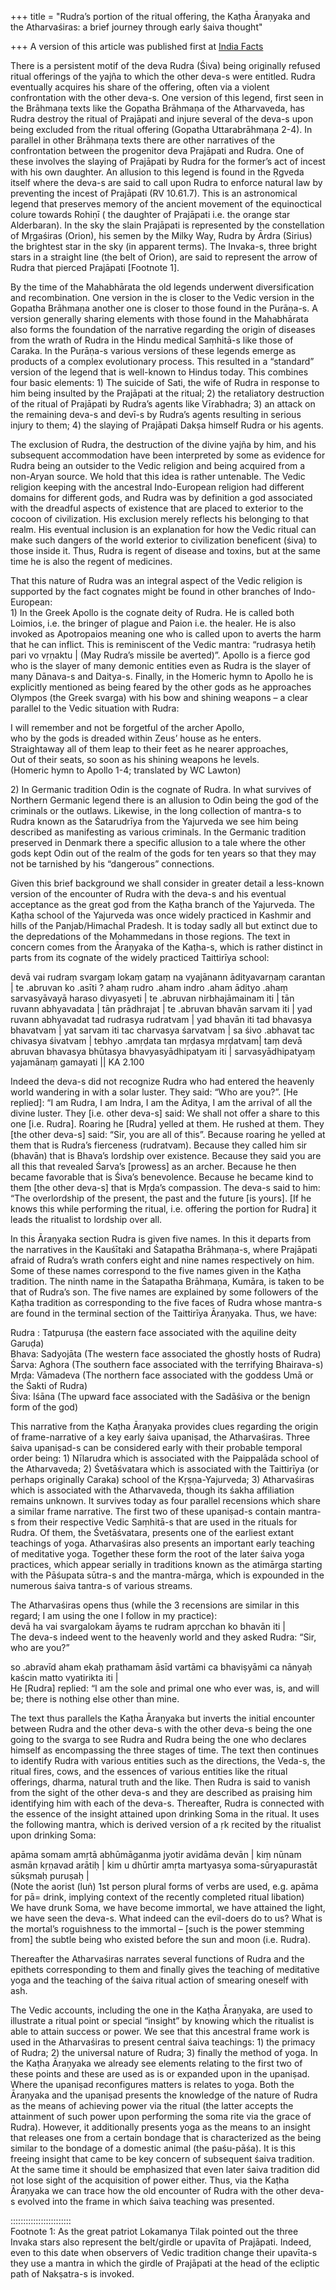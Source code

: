 +++
title = "Rudra’s portion of the ritual offering, the Kaṭha Āraṇyaka and the Atharvaśiras: a brief journey through early śaiva thought"

+++
A version of this article was published first at [India
Facts](http://indiafacts.co.in/rudra-a-brief-journey-through-early-saiva-thought/)

There is a persistent motif of the deva Rudra (Śiva) being originally
refused ritual offerings of the yajña to which the other deva-s were
entitled. Rudra eventually acquires his share of the offering, often via
a violent confrontation with the other deva-s. One version of this
legend, first seen in the Brāhmaṇa texts like the Gopatha Brāhmaṇa of
the Atharvaveda, has Rudra destroy the ritual of Prajāpati and injure
several of the deva-s upon being excluded from the ritual offering
(Gopatha Uttarabrāhmaṇa 2-4). In parallel in other Brāhmaṇa texts there
are other narratives of the confrontation between the progenitor deva
Prajāpati and Rudra. One of these involves the slaying of Prajāpati by
Rudra for the former’s act of incest with his own daughter. An allusion
to this legend is found in the Ṛgveda itself where the deva-s are said
to call upon Rudra to enforce natural law by preventing the incest of
Prajāpati (RV 10.61.7). This is an astronomical legend that preserves
memory of the ancient movement of the equinoctical colure towards Rohiṇī
( the daughter of Prajāpati i.e. the orange star Alderbaran). In the sky
the slain Prajāpati is represented by the constellation of Mṛgaśiras
(Orion), his semen by the Milky Way, Rudra by Ārdra (Sirius) the
brightest star in the sky (in apparent terms). The Invaka-s, three
bright stars in a straight line (the belt of Orion), are said to
represent the arrow of Rudra that pierced Prajāpati \[Footnote 1\].

By the time of the Mahabhārata the old legends underwent diversification
and recombination. One version in the is closer to the Vedic version in
the Gopatha Brāhmaṇa another one is closer to those found in the
Purāṇa-s. A version generally sharing elements with those found in
the Mahabhārata also forms the foundation of the narrative regarding the
origin of diseases from the wrath of Rudra in the Hindu medical
Saṃhitā-s like those of Caraka. In the Purāṇa-s various versions of
these legends emerge as products of a complex evolutionary process. This
resulted in a “standard” version of the legend that is well-known to
Hindus today. This combines four basic elements: 1) The suicide of Sati,
the wife of Rudra in response to him being insulted by the Prajāpati at
the ritual; 2) the retaliatory destruction of the ritual of Prajāpati by
Rudra’s agents like Vīrabhadra; 3) an attack on the remaining deva-s and
devī-s by Rudra’s agents resulting in serious injury to them; 4) the
slaying of Prajāpati Dakṣa himself Rudra or his agents.

The exclusion of Rudra, the destruction of the divine yajña by him, and
his subsequent accommodation have been interpreted by some as evidence
for Rudra being an outsider to the Vedic religion and being acquired
from a non-Aryan source. We hold that this idea is rather untenable. The
Vedic religion keeping with the ancestral Indo-European religion had
different domains for different gods, and Rudra was by definition a god
associated with the dreadful aspects of existence that are placed to
exterior to the cocoon of civilization. His exclusion merely reflects
his belonging to that realm. His eventual inclusion is an explanation
for how the Vedic ritual can make such dangers of the world exterior to
civilization beneficent (śiva) to those inside it. Thus, Rudra is regent
of disease and toxins, but at the same time he is also the regent of
medicines.

That this nature of Rudra was an integral aspect of the Vedic religion
is supported by the fact cognates might be found in other branches of
Indo-European:  
1\) In the Greek Apollo is the cognate deity of Rudra. He is called both
Loimios, i.e. the bringer of plague and Paion i.e. the healer. He is
also invoked as Apotropaios meaning one who is called upon to averts the
harm that he can inflict. This is reminiscent of the Vedic mantra:
“rudrasya hetiḥ pari vo vṛṇaktu | (May Rudra’s missile be averted)”.
Apollo is a fierce god who is the slayer of many demonic entities even
as Rudra is the slayer of many Dānava-s and Daitya-s. Finally, in the
Homeric hymn to Apollo he is explicitly mentioned as being feared by the
other gods as he approaches Olympos (the Greek svarga) with his bow and
shining weapons – a clear parallel to the Vedic situation with Rudra:

I will remember and not be forgetful of the archer Apollo,  
who by the gods is dreaded within Zeus’ house as he enters.  
Straightaway all of them leap to their feet as he nearer approaches,  
Out of their seats, so soon as his shining weapons he levels.  
(Homeric hymn to Apollo 1-4; translated by WC Lawton)

2\) In Germanic tradition Odin is the cognate of Rudra. In what survives
of Northern Germanic legend there is an allusion to Odin being the god
of the criminals or the outlaws. Likewise, in the long collection of
mantra-s to Rudra known as the Śatarudrīya from the Yajurveda we see him
being described as manifesting as various criminals. In the Germanic
tradition preserved in Denmark there a specific allusion to a tale where
the other gods kept Odin out of the realm of the gods for ten years so
that they may not be tarnished by his “dangerous” connections.

Given this brief background we shall consider in greater detail a
less-known version of the encounter of Rudra with the deva-s and his
eventual acceptance as the great god from the Kaṭha branch of the
Yajurveda. The Kaṭha school of the Yajurveda was once widely practiced
in Kashmir and hills of the Panjab/Himachal Pradesh. It is today sadly
all but extinct due to the depredations of the Mohammedans in those
regions. The text in concern comes from the Āraṇyaka of the Kaṭha-s,
which is rather distinct in parts from its cognate of the widely
practiced Taittirīya school:

devā vai rudraṃ svargaṃ lokaṃ gataṃ na vyajānann ādityavarṇaṃ carantan |
te .abruvan ko .asīti ? ahaṃ rudro .aham indro .aham ādityo .ahaṃ
sarvasyāvayā haraso divyasyeti | te .abruvan nirbhajāmainam iti | tān
ruvann abhyavadata | tān prādhrajat | te .abruvan bhavān sarvam iti |
yad ruvann abhyavadat tad rudrasya rudratvam | yad bhavān iti tad
bhavasya bhavatvam | yat sarvam iti tac charvasya śarvatvam | sa śivo
.abhavat tac chivasya śivatvam | tebhyo .amṛḍata tan mṛḍasya mṛḍatvam|
taṃ devā abruvan bhavasya bhūtasya bhavyasyādhipatyam iti |
sarvasyādhipatyaṃ yajamānaṃ gamayati || KA 2.100

Indeed the deva-s did not recognize Rudra who had entered the heavenly
world wandering in with a solar luster. They said: “Who are you?”. \[He
replied\]: “I am Rudra, I am Indra, I am the Āditya, I am the arrival of
all the divine luster. They \[i.e. other deva-s\] said: We shall not
offer a share to this one \[i.e. Rudra\]. Roaring he \[Rudra\] yelled at
them. He rushed at them. They \[the other deva-s\] said: “Sir, you are
all of this”. Because roaring he yelled at them that is Rudra’s
fierceness (rudratvam). Because they called him sir (bhavān) that is
Bhava’s lordship over existence. Because they said you are all this that
revealed Śarva’s \[prowess\] as an archer. Because he then became
favorable that is Śiva’s benevolence. Because he became kind to them
\[the other deva-s\] that is Mṛḍa’s compassion. The deva-s said to him:
“The overlordship of the present, the past and the future \[is
yours\]. \[If he knows this while performing the ritual, i.e. offering
the portion for Rudra\] it leads the ritualist to lordship over all.

In this Āraṇyaka section Rudra is given five names. In this it departs
from the narratives in the Kauśītaki and Śatapatha Brāhmaṇa-s, where
Prajāpati afraid of Rudra’s wrath confers eight and nine names
respectively on him. Some of these names correspond to the five names
given in the Kaṭha tradition. The ninth name in the Śatapatha Brāhmaṇa,
Kumāra, is taken to be that of Rudra’s son. The five names are explained
by some followers of the Kaṭha tradition as corresponding to the five
faces of Rudra whose mantra-s are found in the terminal section of the
Taittirīya Āraṇyaka. Thus, we have:

Rudra : Tatpuruṣa (the eastern face associated with the aquiline deity
Garuḍa)  
Bhava: Sadyojāta (The western face associated the ghostly hosts of
Rudra)  
Śarva: Aghora (The southern face associated with the terrifying
Bhairava-s)  
Mṛḍa: Vāmadeva (The northern face associated with the goddess Umā or the
Śakti of Rudra)  
Śiva: Iśāna (The upward face associated with the Sadāśiva or the benign
form of the god)

This narrative from the Kaṭha Āraṇyaka provides clues regarding the
origin of frame-narrative of a key early śaiva upaniṣad, the
Atharvaśiras. Three śaiva upaniṣad-s can be considered early with their
probable temporal order being: 1) Nīlarudra which is associated with the
Paippalāda school of the Atharvaveda; 2) Śvetāśvatara which is
associated with the Taittirīya (or perhaps originally Caraka) school of
the Kṛṣṇa-Yajurveda; 3) Atharvaśiras which is associated with the
Atharvaveda, though its śakha affiliation remains unknown. It survives
today as four parallel recensions which share a similar frame narrative.
The first two of these upaniṣad-s contain mantra-s from their respective
Vedic Saṃhitā-s that are used in the rituals for Rudra. Of them, the
Śvetāśvatara, presents one of the earliest extant teachings of yoga.
Atharvaśiras also presents an important early teaching of meditative
yoga. Together these form the root of the later śaiva yoga practices,
which appear serially in traditions known as the atimārga starting with
the Pāśupata sūtra-s and the mantra-mārga, which is expounded in the
numerous śaiva tantra-s of various streams.

The Atharvaśiras opens thus (while the 3 recensions are similar in this
regard; I am using the one I follow in my practice):  
devā ha vai svargalokam āyaṃs te rudram apṛcchan ko bhavān iti |  
The deva-s indeed went to the heavenly world and they asked Rudra: “Sir,
who are you?”

so .abravīd aham ekaḥ prathamam āsīd vartāmi ca bhaviṣyāmi ca nānyaḥ
kaścin matto vyatirikta iti |  
He \[Rudra\] replied: “I am the sole and primal one who ever was, is,
and will be; there is nothing else other than mine.

The text thus parallels the Kaṭha Āraṇyaka but inverts the initial
encounter between Rudra and the other deva-s with the other deva-s being
the one going to the svarga to see Rudra and Rudra being the one who
declares himself as encompassing the three stages of time. The text then
continues to identify Rudra with various entities such as the
directions, the Veda-s, the ritual fires, cows, and the essences of
various entities like the ritual offerings, dharma, natural truth and
the like. Then Rudra is said to vanish from the sight of the other
deva-s and they are described as praising him identifying him with each
of the deva-s. Thereafter, Rudra is connected with the essence of the
insight attained upon drinking Soma in the ritual. It uses the following
mantra, which is derived version of a ṛk recited by the ritualist upon
drinking Soma:

apāma somam amṛtā abhūmāganma jyotir avidāma devān | kiṃ nūnam asmān
kṛṇavad arātiḥ | kim u dhūrtir amṛta martyasya soma-sūryapurastāt
sūkṣmaḥ puruṣaḥ |  
(Note the aorist (luṅ) 1st person plural forms of verbs are used, e.g.
apāma for pā= drink, implying context of the recently completed ritual
libation)  
We have drunk Soma, we have become immortal, we have attained the light,
we have seen the deva-s. What indeed can the evil-doers do to us? What
is the mortal’s roguishness to the immortal – \[such is the power
stemming from\] the subtle being who existed before the sun and moon
(i.e. Rudra).

Thereafter the Atharvaśiras narrates several functions of Rudra and the
epithets corresponding to them and finally gives the teaching of
meditative yoga and the teaching of the śaiva ritual action of smearing
oneself with ash.

The Vedic accounts, including the one in the Kaṭha Āraṇyaka, are used to
illustrate a ritual point or special “insight” by knowing which the
ritualist is able to attain success or power. We see that this ancestral
frame work is used in the Atharvaśiras to present central śaiva
teachings: 1) the primacy of Rudra; 2) the universal nature of Rudra; 3)
finally the method of yoga. In the Kaṭha Āraṇyaka we already see
elements relating to the first two of these points and these are used as
is or expanded upon in the upaniṣad. Where the upaniṣad reconfigures
matters is relates to yoga. Both the Āraṇyaka and the upaniṣad presents
the knowledge of the nature of Rudra as the means of achieving power via
the ritual (the latter accepts the attainment of such power upon
performing the soma rite via the grace of Rudra). However, it
additionally presents yoga as the means to an insight that releases one
from a certain bondage that is characterized as the being similar to the
bondage of a domestic animal (the paśu-pāśa). It is this freeing insight
that came to be key concern of subsequent śaiva tradition. At the same
time it should be emphasized that even later śaiva tradition did not
lose sight of the acquisition of power either. Thus, via the Kaṭha
Āraṇyaka we can trace how the old encounter of Rudra with the other
deva-s evolved into the frame in which śaiva teaching was presented.

::::::::::::::::::::::::  
Footnote 1: As the great patriot Lokamanya Tilak pointed out the three
Invaka stars also represent the belt/girdle or upavīta of Prajāpati.
Indeed, even to this date when observers of Vedic tradition change their
upavīta-s they use a mantra in which the girdle of Prajāpati at the head
of the ecliptic path of Nakṣatra-s is invoked.
